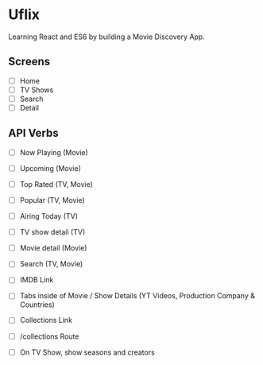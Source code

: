 # Uflix

Learning React and ES6 by building a Movie Discovery App.

## Screens

- [ ] Home
- [ ] TV Shows
- [ ] Search
- [ ] Detail

## API Verbs

- [ ] Now Playing (Movie)
- [ ] Upcoming (Movie)
- [ ] Top Rated (TV, Movie)
- [ ] Popular (TV, Movie)
- [ ] Airing Today (TV)
- [ ] TV show detail (TV)
- [ ] Movie detail (Movie)
- [ ] Search (TV, Movie)

- [ ] IMDB Link
- [ ] Tabs inside of Movie / Show Details (YT Videos, Production Company &
      Countries)
- [ ] Collections Link
- [ ] /collections Route
- [ ] On TV Show, show seasons and creators
